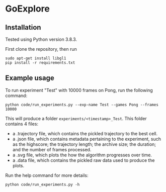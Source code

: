 # GoExplore

## Installation

Tested using Python version 3.8.3.

First clone the repository, then run

```console
sudo apt-get install libgl1
pip install -r requirements.txt
```

## Example usage

To run experiment "Test" with 10000 frames on Pong, run the following command:

```console
python code/run_experiments.py --exp-name Test --games Pong --frames 10000
```

This will produce a folder ```experiments/<timestamp>_Test```. This folder contains 4 files:
 - a .trajectory file, which contains the pickled trajectory to the best cell.
 - a .json file, which contains metadata pertaining to the experiment, such as the highscore; the trajectory length; the archive size; the duration; and the number of frames processed.
 - a .svg file, which plots the how the algorithm progresses over time.
 - a .data file, which contains the pickled raw data used to produce the plots.

Run the help command for more details:

```console
python code/run_experiments.py -h
```
